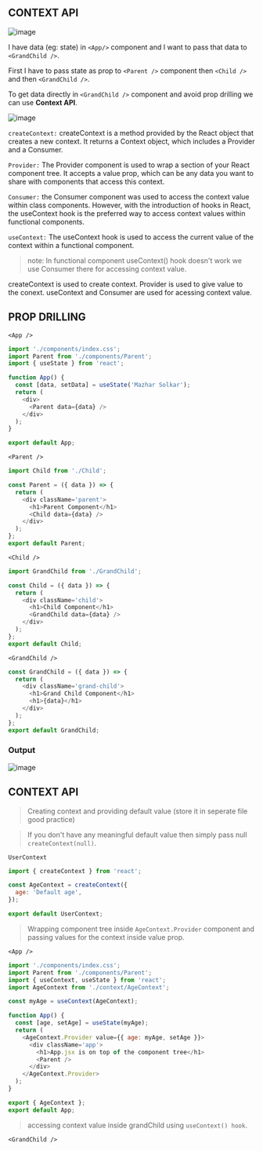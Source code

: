## CONTEXT API

![image](https://github.com/MazharSolkar/akshay-react-course/assets/86589812/6457ec20-01de-4156-b567-00626fa2477b)

I have data (eg: state) in `<App/>` component and I want to pass that data to `<GrandChild />`.

First I have to pass state as prop to `<Parent />` component then `<Child />` and then `<GrandChild />`.

To get data directly in `<GrandChild />` component and avoid prop drilling we can use **Context API**.

![image](https://github.com/MazharSolkar/akshay-react-course/assets/86589812/7d3c2ce4-9e89-4e33-b9fa-81a5627916bd)

`createContext:` createContext is a method provided by the React object that creates a new context. It returns a Context object, which includes a Provider and a Consumer.

`Provider:` The Provider component is used to wrap a section of your React component tree. It accepts a value prop, which can be any data you want to share with components that access this context.

`Consumer:` the Consumer component was used to access the context value within class components. However, with the introduction of hooks in React, the useContext hook is the preferred way to access context values within functional components.

`useContext:` The useContext hook is used to access the current value of the context within a functional component.

> note: In functional component useContext() hook doesn't work we use Consumer there for accessing context value.

createContext is used to create context.
Provider is used to give value to the conext.
useContext and Consumer are used for acessing context value.

## PROP DRILLING

`<App />`

```javascript
import './components/index.css';
import Parent from './components/Parent';
import { useState } from 'react';

function App() {
  const [data, setData] = useState('Mazhar Solkar');
  return (
    <div>
      <Parent data={data} />
    </div>
  );
}

export default App;
```

`<Parent />`

```javascript
import Child from './Child';

const Parent = ({ data }) => {
  return (
    <div className='parent'>
      <h1>Parent Component</h1>
      <Child data={data} />
    </div>
  );
};
export default Parent;
```

`<Child />`

```javascript
import GrandChild from './GrandChild';

const Child = ({ data }) => {
  return (
    <div className='child'>
      <h1>Child Component</h1>
      <GrandChild data={data} />
    </div>
  );
};
export default Child;
```

`<GrandChild />`

```javascript
const GrandChild = ({ data }) => {
  return (
    <div className='grand-child'>
      <h1>Grand Child Component</h1>
      <h1>{data}</h1>
    </div>
  );
};
export default GrandChild;
```

### Output

![image](https://github.com/MazharSolkar/akshay-react-course/assets/86589812/c8455507-0ff3-4a16-b6eb-e904dc991e61)

## CONTEXT API

> Creating context and providing default value (store it in seperate file good practice)

> If you don't have any meaningful default value then simply pass null `createContext(null)`.

`UserContext`

```javascript
import { createContext } from 'react';

const AgeContext = createContext({
  age: 'Default age',
});

export default UserContext;
```

> Wrapping component tree inside `AgeContext.Provider` component and passing values for the context inside value prop.

`<App />`

```javascript
import './components/index.css';
import Parent from './components/Parent';
import { useContext, useState } from 'react';
import AgeContext from './context/AgeContext';

const myAge = useContext(AgeContext);

function App() {
  const [age, setAge] = useState(myAge);
  return (
    <AgeContext.Provider value={{ age: myAge, setAge }}>
      <div className='app'>
        <h1>App.jsx is on top of the component tree</h1>
        <Parent />
      </div>
    </AgeContext.Provider>
  );
}

export { AgeContext };
export default App;
```

> accessing context value inside grandChild using `useContext() hook`.

`<GrandChild />`

```javascript

```
